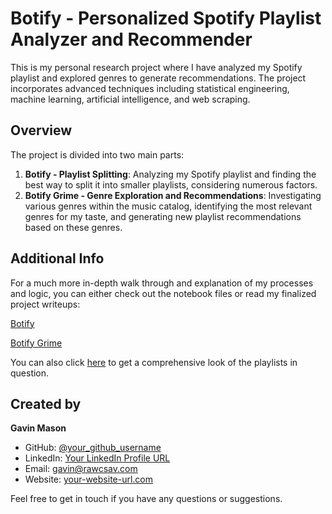 # Botify - Personalized Spotify Playlist Analyzer and Recommender

This is my personal research project where I have analyzed my Spotify playlist and explored genres to generate recommendations. The project incorporates advanced techniques including statistical engineering, machine learning, artificial intelligence, and web scraping.

## Overview

The project is divided into two main parts:
1. **Botify - Playlist Splitting**: Analyzing my Spotify playlist and finding the best way to split it into smaller playlists, considering numerous factors.
2. **Botify Grime - Genre Exploration and Recommendations**: Investigating various genres within the music catalog, identifying the most relevant genres for my taste, and generating new playlist recommendations based on these genres.

## Additional Info
For a much more in-depth walk through and explanation of my processes and logic, you can either check out the notebook files
or read my finalized project writeups:

[Botify](https://rawcsav.com/botify10.html)

[Botify Grime](https://rawcsav.com/Botify%20Grime.html)

You can also click [here](https://rawcsav.com/playlists.html) to get a comprehensive look of the playlists in question.

## Created by

**Gavin Mason**

- GitHub: [@your_github_username](https://github.com/rawcsav)
- LinkedIn: [Your LinkedIn Profile URL](https://www.linkedin.com/in/gavinmason21/)
- Email: gavin@rawcsav.com
- Website: [your-website-url.com](https://rawcsav.com)

Feel free to get in touch if you have any questions or suggestions.
